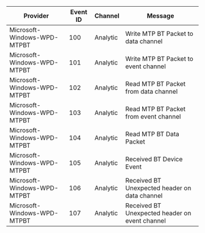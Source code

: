 Provider                     |  Event ID  |  Channel   |  Message
-----------------------------|------------|------------|------------------------------------------------
Microsoft-Windows-WPD-MTPBT  |  100       |  Analytic  |  Write MTP BT Packet to data channel
Microsoft-Windows-WPD-MTPBT  |  101       |  Analytic  |  Write MTP BT Packet to event channel
Microsoft-Windows-WPD-MTPBT  |  102       |  Analytic  |  Read MTP BT Packet from data channel
Microsoft-Windows-WPD-MTPBT  |  103       |  Analytic  |  Read MTP BT Packet from event channel
Microsoft-Windows-WPD-MTPBT  |  104       |  Analytic  |  Read MTP BT Data Packet
Microsoft-Windows-WPD-MTPBT  |  105       |  Analytic  |  Received BT Device Event
Microsoft-Windows-WPD-MTPBT  |  106       |  Analytic  |  Received BT Unexpected header on data channel
Microsoft-Windows-WPD-MTPBT  |  107       |  Analytic  |  Received BT Unexpected header on event channel